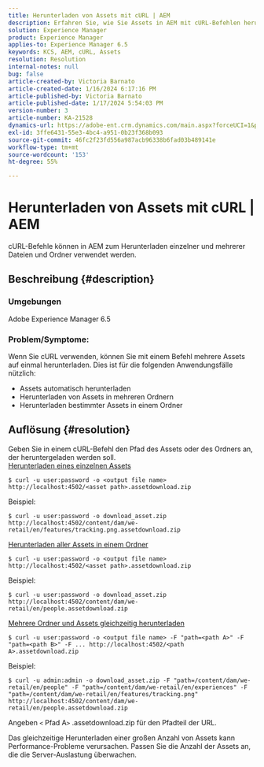 ```yaml
---
title: Herunterladen von Assets mit cURL | AEM
description: Erfahren Sie, wie Sie Assets in AEM mit cURL-Befehlen herunterladen können.
solution: Experience Manager
product: Experience Manager
applies-to: Experience Manager 6.5
keywords: KCS, AEM, cURL, Assets
resolution: Resolution
internal-notes: null
bug: false
article-created-by: Victoria Barnato
article-created-date: 1/16/2024 6:17:16 PM
article-published-by: Victoria Barnato
article-published-date: 1/17/2024 5:54:03 PM
version-number: 3
article-number: KA-21528
dynamics-url: https://adobe-ent.crm.dynamics.com/main.aspx?forceUCI=1&pagetype=entityrecord&etn=knowledgearticle&id=e812ca79-9bb4-ee11-a569-6045bd006b25
exl-id: 3ffe6431-55e3-4bc4-a951-0b23f368b093
source-git-commit: 46fc2f23fd556a987acb96338b6fad03b489141e
workflow-type: tm+mt
source-wordcount: '153'
ht-degree: 55%

---
```


# Herunterladen von Assets mit cURL | AEM


cURL-Befehle können in AEM zum Herunterladen einzelner und mehrerer Dateien und Ordner verwendet werden.

## Beschreibung {#description}


### <b>Umgebungen</b>

Adobe Experience Manager 6.5



### <b>Problem/Symptome:</b>

Wenn Sie cURL verwenden, können Sie mit einem Befehl mehrere Assets auf einmal herunterladen. Dies ist für die folgenden Anwendungsfälle nützlich:

- Assets automatisch herunterladen
- Herunterladen von Assets in mehreren Ordnern
- Herunterladen bestimmter Assets in einem Ordner



## Auflösung {#resolution}

Geben Sie in einem cURL-Befehl den Pfad des Assets oder des Ordners an, der heruntergeladen werden soll.<br>
<u>Herunterladen eines einzelnen Assets</u>


```
$ curl -u user:password -o <output file name> http://localhost:4502/<asset path>.assetdownload.zip
```


Beispiel:


```
$ curl -u user:password -o download_asset.zip http://localhost:4502/content/dam/we-retail/en/features/tracking.png.assetdownload.zip
```


<u>Herunterladen aller Assets in einem Ordner</u>


```
$ curl -u user:password -o <output file name> http://localhost:4502/<asset path>.assetdownload.zip
```


Beispiel:


```
$ curl -u user:password -o download_asset.zip http://localhost:4502/content/dam/we-retail/en/people.assetdownload.zip
```


<u>Mehrere Ordner und Assets gleichzeitig herunterladen</u>


```
$ curl -u user:password -o <output file name> -F "path=<path A>" -F "path=<path B>" -F ... http://localhost:4502/<path A>.assetdownload.zip
```


Beispiel:


```
$ curl -u admin:admin -o download_asset.zip -F "path=/content/dam/we-retail/en/people" -F "path=/content/dam/we-retail/en/experiences" -F "path=/content/dam/we-retail/en/features/tracking.png" http://localhost:4502/content/dam/we-retail/en/people.assetdownload.zip
```


Angeben `<` Pfad A`>` .assetdownload.zip für den Pfadteil der URL.

Das gleichzeitige Herunterladen einer großen Anzahl von Assets kann Performance-Probleme verursachen. Passen Sie die Anzahl der Assets an, die die Server-Auslastung überwachen.
